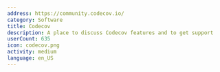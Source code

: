 ```yaml
---
address: https://community.codecov.io/
category: Software
title: Codecov
description: A place to discuss Codecov features and to get support
userCount: 635
icon: codecov.png
activity: medium
language: en_US
---
```

